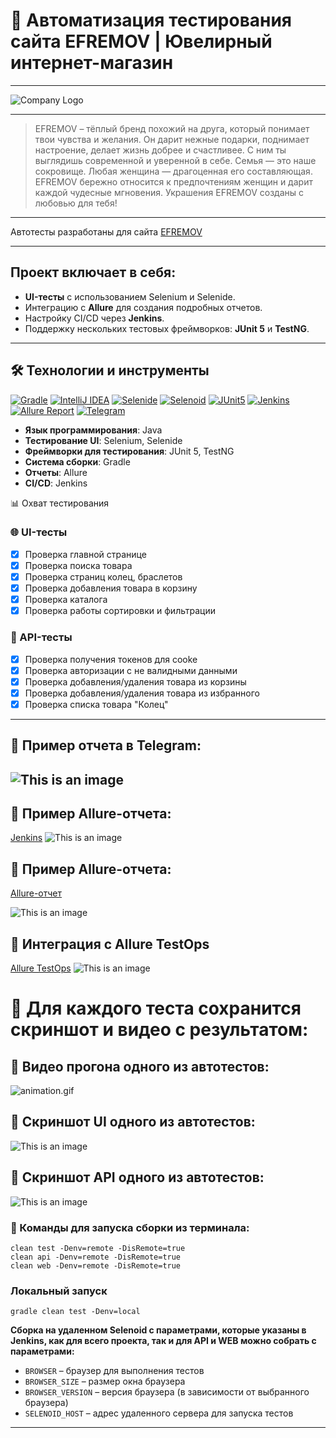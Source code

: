 # 🚀 Автоматизация тестирования сайта EFREMOV | Ювелирный интернет-магазин

---
![Company Logo](icons/about-logo.svg)

---

> EFREMOV – тёплый бренд
> похожий на друга, который понимает твои чувства и желания. Он дарит нежные подарки, поднимает настроение, делает жизнь
> добрее и счастливее. С ним ты выглядишь современной и уверенной в себе. Семья — это наше сокровище. Любая женщина —
> драгоценная его составляющая. EFREMOV бережно относится к предпочтениям женщин и дарит каждой чудесные мгновения.
> Украшения EFREMOV созданы с любовью для тебя!

---

Автотесты разработаны для сайта [EFREMOV](https://efremov.gold/)


---

## Проект включает в себя:

- **UI-тесты** с использованием Selenium и Selenide.
- Интеграцию с **Allure** для создания подробных отчетов.
- Настройку CI/CD через **Jenkins**.
- Поддержку нескольких тестовых фреймворков: **JUnit 5** и **TestNG**.

---

## 🛠 Технологии и инструменты

[![Gradle](/icons/Gradle.png)](https://gradle.org/)
[![IntelliJ IDEA](/icons/Intelij_IDEA.png)](https://www.jetbrains.com/idea/)
[![Selenide](/icons/Selenide.png)](https://selenide.org/)
[![Selenoid](/icons/Selenoid.png)](https://selenide.org/)
[![JUnit5](/icons/JUnit5.png)](https://junit.org/junit5/)
[![Jenkins](/icons/Jenkins.png)](https://www.jenkins.io/)
[![Allure Report](/icons/Allure_Report.png)](https://qameta.io/)
[![Telegram](/icons/Telegram.png)](https://web.telegram.org/a/)

- **Язык программирования**: Java
- **Тестирование UI**: Selenium, Selenide
- **Фреймворки для тестирования**: JUnit 5, TestNG
- **Система сборки**: Gradle
- **Отчеты**: Allure
- **CI/CD**: Jenkins

📊 Охват тестирования

### 🌐 UI-тесты

- [x] Проверка главной странице
- [x] Проверка поиска товара
- [x] Проверка страниц колец, браслетов
- [x] Проверка добавления товара в корзину
- [x] Проверка каталога
- [x] Проверка работы сортировки и фильтрации

### 🔌 API-тесты

- [x] Проверка получения токенов для cooke
- [x] Проверка авторизации с не валидными данными
- [x] Проверка добавления/удаления товара из корзины
- [x] Проверка добавления/удаления товара из избранного
- [x] Проверка списка товара "Колец"

---

## 🌟 Пример  отчета в Telegram:

![This is an image](/icons/Screenshot_1.png)
---

## 🌟 Пример Allure-отчета:

[Jenkins](https://jenkins.autotests.cloud/job/EfremovGoldTest/)
![This is an image](/icons/dj.png)

## 🌟 Пример Allure-отчета:

[Allure-отчет](https://jenkins.autotests.cloud/job/EfremovGoldTest/23/allure/#)

![This is an image](/icons/allure.png)

## 🌟 Интеграция с Allure TestOps

[Allure TestOps](https://allure.autotests.cloud/launch/45894/?treeId=0)
![This is an image](/icons/ops.png)

# 📸 Для каждого теста сохранится скриншот и видео с результатом:

## 🌟 Видео прогона одного из автотестов:

![animation.gif](/icons/video1.gif)

## 🌟 Скриншот UI  одного из автотестов:

![This is an image](/icons/срин.png)

## 🌟 Скриншот API  одного из автотестов:

![This is an image](/icons/apitest.png)

### 🚀 Команды для запуска сборки из терминала:

```
clean test -Denv=remote -DisRemote=true 
clean api -Denv=remote -DisRemote=true 
clean web -Denv=remote -DisRemote=true

```

### Локальный запуск

```
gradle clean test -Denv=local
```

**Сборка на удаленном Selenoid с параметрами, которые указаны в Jenkins, как для всего проекта, так и для API и WEB
можно собрать с параметрами:**

* <code>BROWSER</code> – браузер для выполнения тестов
* <code>BROWSER_SIZE</code> – размер окна браузера
* <code>BROWSER_VERSION</code> – версия браузера (в зависимости от выбранного браузера)
* <code>SELENOID_HOST</code> – адрес удаленного сервера для запуска тестов

---